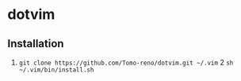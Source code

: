 # dotvim

## Installation

1. `git clone https://github.com/Tomo-reno/dotvim.git ~/.vim`
2 `sh ~/.vim/bin/install.sh`
